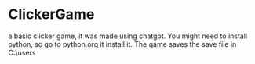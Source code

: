 # ClickerGame
a basic clicker game, it was made using chatgpt.
You might need to install python, so go to python.org it install it. 
The game saves the save file in C:\users
